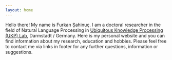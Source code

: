 ```yaml
---
layout: home
---
```


Hello there! My name is Furkan Şahinuç. I am a doctoral researcher in the field of Natural Language Processing in [Ubiquitous Knowledge Processing (UKP) Lab](https://www.informatik.tu-darmstadt.de/ukp/ukp_home/index.en.jsp), Darmstadt / Germany. Here is my personal website and you can find information about my research, education and hobbies. Please feel free to contact me via links in footer for any further questions, information or suggestions.   
